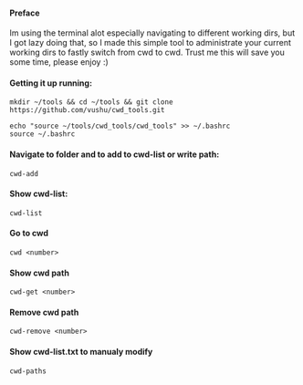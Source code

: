 #### Preface
Im using the terminal alot especially navigating to different working dirs, but I got lazy doing that, 
so I made this simple tool to administrate your current working dirs to fastly switch from cwd to cwd.
Trust me this will save you some time, please enjoy :)

#### Getting it up running:
```
mkdir ~/tools && cd ~/tools && git clone https://github.com/vushu/cwd_tools.git

echo "source ~/tools/cwd_tools/cwd_tools" >> ~/.bashrc
source ~/.bashrc
```

#### Navigate to folder and to add to cwd-list or write path:
```
cwd-add
```
#### Show cwd-list:
```
cwd-list
```
#### Go to cwd 
```
cwd <number>
```
#### Show cwd path
```
cwd-get <number>
```
#### Remove cwd path
```
cwd-remove <number>
```
#### Show cwd-list.txt to manualy modify
```
cwd-paths
```



